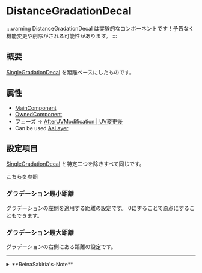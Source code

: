 # DistanceGradationDecal

:::warning
DistanceGradationDecal は実験的なコンポーネントです！予告なく機能変更や削除がされる可能性があります。
:::

## 概要

[SingleGradationDecal](/docs/Reference/SingleGradationDecal.md) を距離ベースにしたものです。

## 属性

- [MainComponent](/docs/Reference/General/ComponentBasicBehavior.md#maincomponent-と-subcomponent)
- [OwnedComponent](/docs/Reference/General/ComponentBasicBehavior.md#ownedcomponent-と-annotationcomponent)
- フェーズ -> [AfterUVModification | UV変更後](/docs/Reference/General/ExecutionOrder.md#afteruvmodification--uv変更後)
- Can be used [AsLayer](/docs/Reference/MultiLayerImageCanvas/AsLayer.md)

## 設定項目

[SingleGradationDecal](/docs/Reference/SingleGradationDecal.md) と特定二つを除きすべて同じです。

[こちらを参照](/docs/Reference/SingleGradationDecal.md#設定項目)

### グラデーション最小距離

グラデーションの左側を適用する距離の設定です。 0にすることで原点にすることもできます。

### グラデーション最大距離

グラデーションの右側にある距離の設定です。

---
<details>
  <summary>**ReinaSakiria's-Note**</summary>

このコンポーネントは TexTransTool v0.9.0 から実験的な機能として追加されました。

SingleGradationDecal を距離ベースに変えただけのものでこれと言って特別なものはないですが、グラデーションのかかる形状が変わります。何か円形状にグラデーションをかけたいときには使えるかもしれないですね。

適当に作ってみただけの物であり、「使用者が少ない」または「いない」場合はしばらくしたら「消えてる」 or 「完全放置」になる可能性が高いです。
</details>
